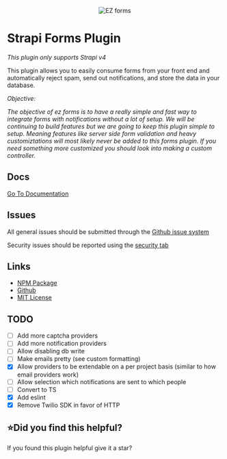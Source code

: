 
<p align="center">
  <img src="https://user-images.githubusercontent.com/25715982/152631378-2964a94b-bc53-435f-9812-c2880e497cb3.png" alt="EZ forms"/>
</p>

# Strapi Forms Plugin

_This plugin only supports Strapi v4_

This plugin allows you to easily consume forms from your front end and automatically reject spam, send out
notifications, and store the data in your database.


_Objective:_

_The objective of ez forms is to have a really simple and fast way to integrate forms with notifications without a lot of setup.  We will be continuing to build features but we are going to keep this plugin simple to setup. Meaning features like server side form validation and heavy customiztations will most likely never be added to this forms plugin. If you need something more customized you should look into making a custom controller._

## Docs

[Go To Documentation](https://ezforms.excl.dev)


## Issues

All general issues should be submitted through the [Github issue system](https://github.com/excl-networks/strapi-plugin-ezforms/issues)

Security issues should be reported using the [security tab](https://github.com/excl-networks/strapi-plugin-ezforms/security)

## Links

 - [NPM Package](https://www.npmjs.com/package/strapi-plugin-ezforms)
 - [Github](https://github.com/excl-networks/strapi-plugin-ezforms)
 - [MIT License](LICENSE.md)

## TODO

 - [ ] Add more captcha providers
 - [ ] Add more notification providers
 - [ ] Allow disabling db write
 - [ ] Make emails pretty (see custom formatting)
 - [x] Allow providers to be extendable on a per project basis (similar to how email providers work)
 - [ ] Allow selection which notifications are sent to which people
 - [ ] Convert to TS
 - [x] Add eslint
 - [x] Remove Twilio SDK in favor of HTTP

## ⭐️Did you find this helpful?
If you found this plugin helpful give it a star?
